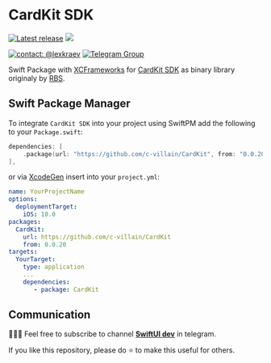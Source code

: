 # CardKit SDK

[![Latest release](https://img.shields.io/github/v/release/c-villain/CardKit?color=brightgreen&label=version)](https://github.com/c-villain/CardKit/releases/latest)
[![](https://img.shields.io/badge/SPM-supported-DE5C43.svg?color=brightgreen)](https://swift.org/package-manager/)


[![contact: @lexkraev](https://img.shields.io/badge/contact-%40lexkraev-blue.svg?style=flat)](https://t.me/lexkraev)
[![Telegram Group](https://img.shields.io/endpoint?color=neon&style=flat-square&url=https%3A%2F%2Ftg.sumanjay.workers.dev%2Fswiftui_dev)](https://telegram.dog/swiftui_dev)

Swift Package with [XCFrameworks](https://github.com/c-villain/CardKit/releases) for [CardKit SDK](https://github.com/Runet-Business-Systems/ios-sdk) as binary library originaly by [RBS](https://github.com/Runet-Business-Systems).

## Swift Package Manager

To integrate `CardKit SDK` into your project using SwiftPM add the following to your `Package.swift`:

```swift
dependencies: [
    .package(url: "https://github.com/c-villain/CardKit", from: "0.0.20"),
],
```

or via [XcodeGen](https://github.com/yonaskolb/XcodeGen) insert into your `project.yml`:

```yaml
name: YourProjectName
options:
  deploymentTarget:
    iOS: 10.0
packages:
  CardKit:
    url: https://github.com/c-villain/CardKit
    from: 0.0.20
targets:
  YourTarget:
    type: application
    ...
    dependencies:
       - package: CardKit
```

## Communication

👨🏻‍💻 Feel free to subscribe to channel **[SwiftUI dev](https://t.me/swiftui_dev)** in telegram.

If you like this repository, please do :star: to make this useful for others.
